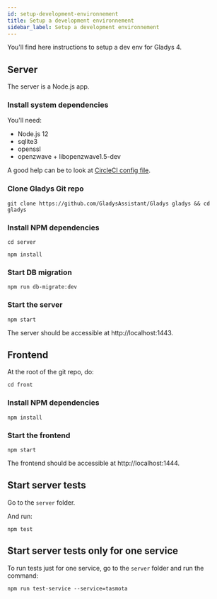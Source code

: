 ```yaml
---
id: setup-development-environnement
title: Setup a development environnement
sidebar_label: Setup a development environnement
---
```


You'll find here instructions to setup a dev env for Gladys 4.

## Server

The server is a Node.js app.

### Install system dependencies

You'll need:

- Node.js 12
- sqlite3
- openssl
- openzwave + libopenzwave1.5-dev

A good help can be to look at [CircleCI config file](https://github.com/GladysAssistant/Gladys/blob/master/.circleci/config.yml).

### Clone Gladys Git repo

```
git clone https://github.com/GladysAssistant/Gladys gladys && cd gladys
```

### Install NPM dependencies

```
cd server
```

```
npm install
```

### Start DB migration

```
npm run db-migrate:dev
```

### Start the server

```
npm start
```

The server should be accessible at http://localhost:1443.

## Frontend

At the root of the git repo, do:

```
cd front
```

### Install NPM dependencies

```
npm install
```

### Start the frontend

```
npm start
```

The frontend should be accessible at http://localhost:1444.

## Start server tests

Go to the `server` folder.

And run:

```
npm test
```

## Start server tests only for one service

To run tests just for one service, go to the `server` folder and run the command:

```
npm run test-service --service=tasmota
```
